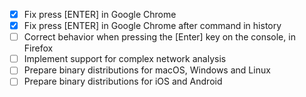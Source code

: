 - [x] Fix press [ENTER] in Google Chrome
- [x] Fix press [ENTER] in Google Chrome after command in history
- [ ] Correct behavior when pressing the [Enter] key on the console, in Firefox
- [ ] Implement support for complex network analysis
- [ ] Prepare binary distributions for macOS, Windows and Linux
- [ ] Prepare binary distributions for iOS and Android
